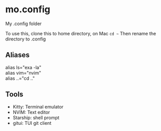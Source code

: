# mo.config
My .config folder

To use this, clone this to home directory, on Mac `cd ~`
Then rename the directory to .config

## Aliases
alias ls="exa -la" \
alias vim="nvim" \
alias ..="cd .." 

## Tools
- Kitty: Terminal emulator
- NVIM: Text editor
- Starship: shell prompt
- gitui: TUI git client

